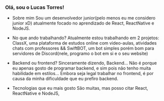 ### Olá, sou o Lucas Torres!

- Sobre mim
Sou um desenvolvedor junior(pelo menos eu me considero junior xD) atualmente focado no aprendizado de React, ReactNative e NodeJS.

- No que ando trabalhando?
Atualmente estou trabalhando em 2 projetos: ClassX, uma plataforma de estudos online com video-aulas, atividades chats com professores && SwiftBOT, um bot simples porém bom para servidores de Discord(nele, programo o bot em si e o seu website)

- Backend ou frontend?
Sinceramente dizendo, Backend... Não é porque eu apenas gosto de programar backend, e sim pois não tenho muita habilidade em estilos... Embora seja legal trabalhar no frontend, é  por causa da minha dificuldade que eu prefiro backend.

- Tecnologias que eu mais gosto
São muitas, mas posso citar React, ReactNative e NodeJS,
